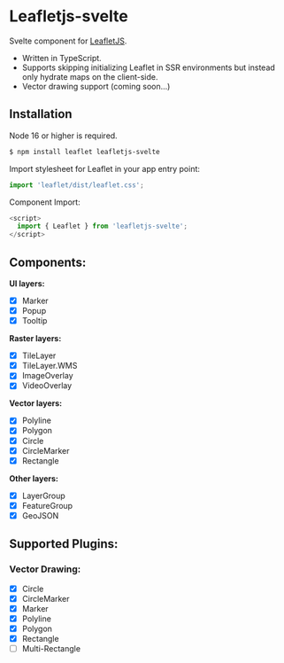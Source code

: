 # Leafletjs-svelte 

Svelte component for [LeafletJS](https://leafletjs.com/).
- Written in TypeScript.
- Supports skipping initializing Leaflet in SSR environments but instead only hydrate maps on the client-side.
- Vector drawing support (coming soon...)

## Installation
  Node 16 or higher is required.
  ```bash
  $ npm install leaflet leafletjs-svelte
  ```
Import stylesheet for Leaflet in your app entry point:
  ```js
  import 'leaflet/dist/leaflet.css';
  ```
Component Import:
  ```js
  <script>
    import { Leaflet } from 'leafletjs-svelte';
  </script>
  ```

## Components:
 
**UI layers:**
- [x] Marker
- [x] Popup
- [x] Tooltip

**Raster layers:**
- [x] TileLayer
- [x] TileLayer.WMS
- [x] ImageOverlay
- [x] VideoOverlay

**Vector layers:**
- [x] Polyline
- [x] Polygon
- [x] Circle
- [x] CircleMarker
- [x] Rectangle

**Other layers:**
- [x] LayerGroup
- [x] FeatureGroup
- [x] GeoJSON

## Supported Plugins:

### Vector Drawing:

- [x] Circle
- [x] CircleMarker
- [x] Marker
- [x] Polyline
- [x] Polygon
- [x] Rectangle
- [ ] Multi-Rectangle